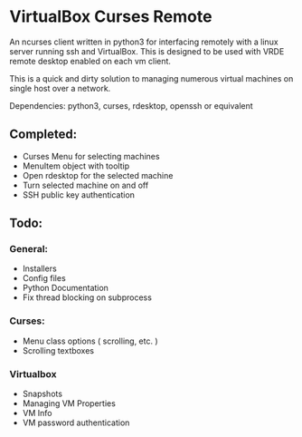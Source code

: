 # VirtualBox Curses Remote

An ncurses client written in python3 for interfacing remotely with a linux server running ssh and VirtualBox. This is designed to be used with VRDE remote desktop enabled on each vm client.

This is a quick and dirty solution to managing numerous virtual machines on single host over a network.

Dependencies: python3, curses, rdesktop, openssh or equivalent

## Completed:
* Curses Menu for selecting machines
* MenuItem object with tooltip
* Open rdesktop for the selected machine
* Turn selected machine on and off
* SSH public key authentication

## Todo:
### General:
* Installers
* Config files
* Python Documentation
* Fix thread blocking on subprocess

### Curses:
* Menu class options ( scrolling, etc. )
* Scrolling textboxes

### Virtualbox
* Snapshots
* Managing VM Properties
* VM Info
* VM password authentication
